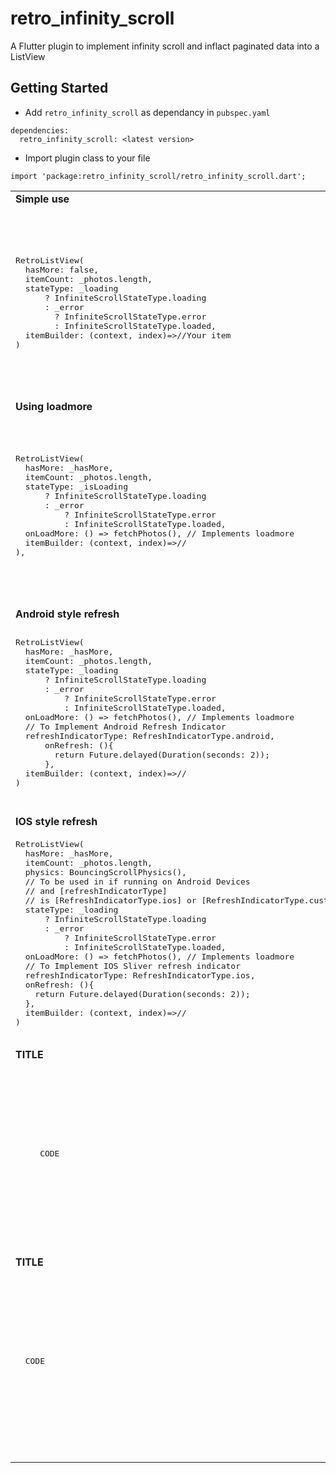 # retro_infinity_scroll

A Flutter plugin to implement infinity scroll and inflact paginated data into a ListView

## Getting Started

- Add ```retro_infinity_scroll``` as dependancy in ```pubspec.yaml```
```
dependencies:
  retro_infinity_scroll: <latest version>
```

- Import plugin class to your file
```
import 'package:retro_infinity_scroll/retro_infinity_scroll.dart';
```


<table>
  <tr><td> <b>Simple use</b> </td></tr>
  <tr>
    <td>
      <pre>
RetroListView(
  hasMore: false,
  itemCount: _photos.length,
  stateType: _loading
      ? InfiniteScrollStateType.loading
      : _error
        ? InfiniteScrollStateType.error
        : InfiniteScrollStateType.loaded,
  itemBuilder: (context, index)=>//Your item
)</code></td><td><img src="https://via.placeholder.com/480x853.png/FD007B/FFFFFF?text=Hello" width=300></tr>
    <tr><td> <b>Using loadmore</b> </td></tr>
  <tr>
    <td>
      <pre>
RetroListView(
  hasMore: _hasMore,
  itemCount: _photos.length,
  stateType: _isLoading
      ? InfiniteScrollStateType.loading
      : _error
          ? InfiniteScrollStateType.error
          : InfiniteScrollStateType.loaded,
  onLoadMore: () => fetchPhotos(), // Implements loadmore
  itemBuilder: (context, index)=>//<Your item>
),
      </pre></td><td><img src="https://via.placeholder.com/480x853.png/FD007B/FFFFFF?text=Hello" width=300></tr>
    <tr><td> <b>Android style refresh</b> </td></tr>
   <tr>
    <td>
      <pre>
RetroListView(
  hasMore: _hasMore,
  itemCount: _photos.length,
  stateType: _loading
      ? InfiniteScrollStateType.loading
      : _error
          ? InfiniteScrollStateType.error
          : InfiniteScrollStateType.loaded,
  onLoadMore: () => fetchPhotos(), // Implements loadmore
  // To Implement Android Refresh Indicator
  refreshIndicatorType: RefreshIndicatorType.android,
      onRefresh: (){
        return Future.delayed(Duration(seconds: 2));
      },
  itemBuilder: (context, index)=>//<Your item>
)
      </pre></td><td><img src="https://via.placeholder.com/480x853.png/FD007B/FFFFFF?text=Hello" width=300></tr>
    <tr><td> <b>IOS style refresh</b> </td></tr>
   <tr>
    <td>
      <pre>
RetroListView(
  hasMore: _hasMore,
  itemCount: _photos.length,
  physics: BouncingScrollPhysics(),
  // To be used in if running on Android Devices
  // and [refreshIndicatorType]
  // is [RefreshIndicatorType.ios] or [RefreshIndicatorType.custom]
  stateType: _loading
      ? InfiniteScrollStateType.loading
      : _error
          ? InfiniteScrollStateType.error
          : InfiniteScrollStateType.loaded,
  onLoadMore: () => fetchPhotos(), // Implements loadmore
  // To Implement IOS Sliver refresh indicator
  refreshIndicatorType: RefreshIndicatorType.ios,
  onRefresh: (){
    return Future.delayed(Duration(seconds: 2));
  },
  itemBuilder: (context, index)=>//<Your item>
)
      </pre></td><td><img src="https://via.placeholder.com/480x853.png/FD007B/FFFFFF?text=Hello" width=300></tr>
    <tr><td> <b>TITLE</b> </td></tr>
   <tr>
    <td>
      <pre>
     CODE
      </pre></td><td><img src="https://via.placeholder.com/480x853.png/FD007B/FFFFFF?text=Hello" width=300></tr>
    <tr><td> <b>TITLE</b> </td></tr>
   <tr>
    <td>
      <pre>
  CODE
      </pre></td><td><img src="https://via.placeholder.com/480x853.png/FD007B/FFFFFF?text=Hello" width=300></tr>
  </table>
